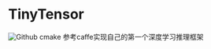 # TinyTensor
![Github cmake](https://img.shields.io/badge/cmake-3.16%2B-green)
参考caffe实现自己的第一个深度学习推理框架